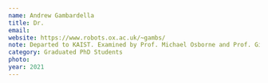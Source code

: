 ```yaml
---
name: Andrew Gambardella
title: Dr.
email: 
website: https://www.robots.ox.ac.uk/~gambs/
note: Departed to KAIST. Examined by Prof. Michael Osborne and Prof. Gilles Louppe
category: Graduated PhD Students
photo:
year: 2021
---
```

